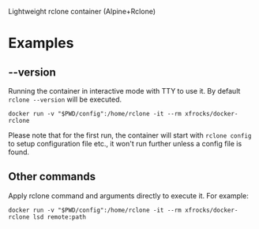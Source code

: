 Lightweight rclone container (Alpine+Rclone)

# Examples

## --version

Running the container in interactive mode with TTY to use it. By default `rclone --version` will be executed.

`docker run -v "$PWD/config":/home/rclone -it --rm xfrocks/docker-rclone`

Please note that for the first run, the container will start with `rclone config` to setup configuration file etc., it won't run further unless a config file is found.

## Other commands

Apply rclone command and arguments directly to execute it. For example:

`docker run -v "$PWD/config":/home/rclone -it --rm xfrocks/docker-rclone lsd remote:path`
